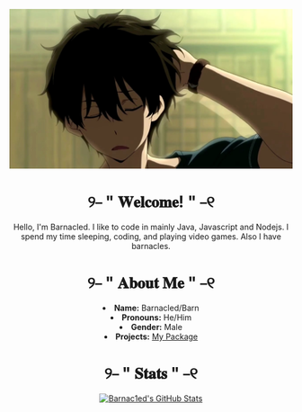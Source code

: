 <p align="center">
    <img src="/assets/gutbanner.jpg" alt="banner"/>
    <h1 align="center">୨⎯ " 𝐖𝐞𝐥𝐜𝐨𝐦𝐞! " ⎯୧</h1>
    <p align="center">Hello, I'm Barnacled. I like to code in mainly Java, Javascript and Nodejs. I spend my time sleeping, coding, and playing video games. Also I have barnacles.</p>
    <h1 align="center">୨⎯ " 𝐀𝐛𝐨𝐮𝐭 𝐌𝐞 " ⎯୧</h1>
    <li align="center"><b>Name:</b> Barnacled/Barn</li>
    <li align="center"><b>Pronouns:</b> He/Him</li>
    <li align="center"><b>Gender:</b> Male</li>
    <li align="center">
    <b>Projects:</b> <a href="https://github.com/Barnac1ed/InsultMachine">My Package</a>
    </li>
    <p1> </p1>
    <h1 align="center">୨⎯ " 𝐒𝐭𝐚𝐭𝐬 " ⎯୧</h1>
    <p align="center">
        <a href="htps://github.com/Barnac1ed"><img src="https://github-readme-stats.vercel.app/api?username=Barnac1ed&theme=tokyonight&show_icons=true" alt="Barnac1ed's GitHub Stats"></a></p>
</p>
